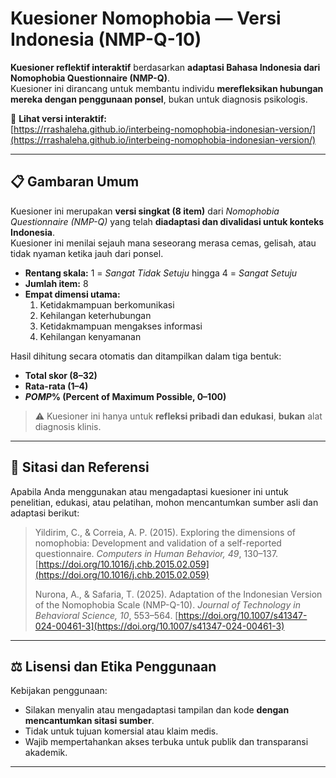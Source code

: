 # Kuesioner Nomophobia — Versi Indonesia (NMP-Q-10)

**Kuesioner reflektif interaktif** berdasarkan **adaptasi Bahasa Indonesia dari Nomophobia Questionnaire (NMP-Q)**.  
Kuesioner ini dirancang untuk membantu individu **merefleksikan hubungan mereka dengan penggunaan ponsel**, bukan untuk diagnosis psikologis.

🔗 **Lihat versi interaktif:**  
[https://rrashaleha.github.io/interbeing-nomophobia-indonesian-version/](https://rrashaleha.github.io/interbeing-nomophobia-indonesian-version/)

---

## 📋 Gambaran Umum

Kuesioner ini merupakan **versi singkat (8 item)** dari *Nomophobia Questionnaire (NMP-Q)* yang telah **diadaptasi dan divalidasi untuk konteks Indonesia**.  
Kuesioner ini menilai sejauh mana seseorang merasa cemas, gelisah, atau tidak nyaman ketika jauh dari ponsel.

- **Rentang skala:** 1 = *Sangat Tidak Setuju* hingga 4 = *Sangat Setuju*  
- **Jumlah item:** 8  
- **Empat dimensi utama:**
  1. Ketidakmampuan berkomunikasi
  2. Kehilangan keterhubungan
  3. Ketidakmampuan mengakses informasi
  4. Kehilangan kenyamanan

Hasil dihitung secara otomatis dan ditampilkan dalam tiga bentuk:
- **Total skor (8–32)**  
- **Rata-rata (1–4)**  
- **_POMP_% (Percent of Maximum Possible, 0–100)**  

> ⚠️ Kuesioner ini hanya untuk **refleksi pribadi dan edukasi**, **bukan** alat diagnosis klinis.

---

## 🧾 Sitasi dan Referensi

Apabila Anda menggunakan atau mengadaptasi kuesioner ini untuk penelitian, edukasi, atau pelatihan, mohon mencantumkan sumber asli dan adaptasi berikut:

> Yildirim, C., & Correia, A. P. (2015). Exploring the dimensions of nomophobia: Development and validation of a self-reported questionnaire. *Computers in Human Behavior, 49*, 130–137. [https://doi.org/10.1016/j.chb.2015.02.059](https://doi.org/10.1016/j.chb.2015.02.059)  
>  
> Nurona, A., & Safaria, T. (2025). Adaptation of the Indonesian Version of the Nomophobia Scale (NMP-Q-10). *Journal of Technology in Behavioral Science, 10*, 553–564. [https://doi.org/10.1007/s41347-024-00461-3](https://doi.org/10.1007/s41347-024-00461-3)

---

## ⚖️ Lisensi dan Etika Penggunaan

Kebijakan penggunaan:
- Silakan menyalin atau mengadaptasi tampilan dan kode **dengan mencantumkan sitasi sumber**.  
- Tidak untuk tujuan komersial atau klaim medis.  
- Wajib mempertahankan akses terbuka untuk publik dan transparansi akademik.

---

